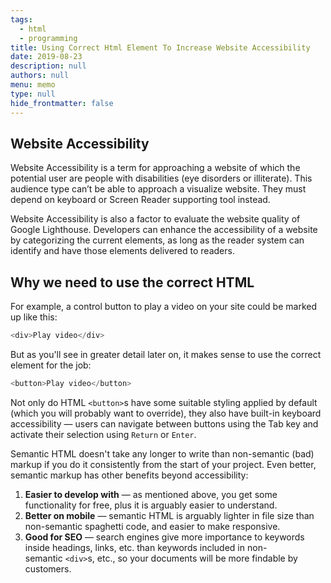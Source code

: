 ```yaml
---
tags: 
  - html
  - programming
title: Using Correct Html Element To Increase Website Accessibility
date: 2019-08-23
description: null
authors: null
menu: memo
type: null
hide_frontmatter: false
---
```


## Website Accessibility
Website Accessibility is a term for approaching a website of which the potential user are people with disabilities (eye disorders or illiterate). This audience type can’t be able to approach a visualize website. They must depend on keyboard or Screen Reader supporting tool instead.

Website Accessibility is also a factor to evaluate the website quality of Google Lighthouse. Developers can enhance the accessibility of a website by categorizing the current elements, as long as the reader system can identify and have those elements delivered to readers.

## Why we need to use the correct HTML
For example, a control button to play a video on your site could be marked up like this:

```javascript
<div>Play video</div>
```

But as you'll see in greater detail later on, it makes sense to use the correct element for the job:

```javascript
<button>Play video</button>
```

Not only do HTML `<button>`s have some suitable styling applied by default (which you will probably want to override), they also have built-in keyboard accessibility — users can navigate between buttons using the Tab key and activate their selection using `Return` or `Enter`.

Semantic HTML doesn't take any longer to write than non-semantic (bad) markup if you do it consistently from the start of your project. Even better, semantic markup has other benefits beyond accessibility:

1. **Easier to develop with** — as mentioned above, you get some functionality for free, plus it is arguably easier to understand.
1. **Better on mobile** — semantic HTML is arguably lighter in file size than non-semantic spaghetti code, and easier to make responsive.
1. **Good for SEO** — search engines give more importance to keywords inside headings, links, etc. than keywords included in non-semantic `<div>`s, etc., so your documents will be more findable by customers.